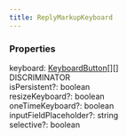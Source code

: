 ```yaml
---
title: ReplyMarkupKeyboard
---
```


### Properties

<div class="flex flex-col gap-3"><div><div class="flex gap-2"><div class="font-mono"><span class="font-bold">keyboard</span><span class="opacity-50">:</span> <a href="/types/keyboardbutton"  >KeyboardButton</a><span class="opacity-50">[]</span><span class="opacity-50">[]</span></div><div class="flex items-center"><div class="bg-dbt px-1.5 rounded-md select-none text-fgt text-[10px]">DISCRIMINATOR</div></div></div></div><div><div class="flex gap-2"><div class="font-mono"><span class="font-bold">isPersistent</span><span class="opacity-50"><span title="Optional" class="cursor-help">?</span>:</span> <span>boolean</span></div></div></div><div><div class="flex gap-2"><div class="font-mono"><span class="font-bold">resizeKeyboard</span><span class="opacity-50"><span title="Optional" class="cursor-help">?</span>:</span> <span>boolean</span></div></div></div><div><div class="flex gap-2"><div class="font-mono"><span class="font-bold">oneTimeKeyboard</span><span class="opacity-50"><span title="Optional" class="cursor-help">?</span>:</span> <span>boolean</span></div></div></div><div><div class="flex gap-2"><div class="font-mono"><span class="font-bold">inputFieldPlaceholder</span><span class="opacity-50"><span title="Optional" class="cursor-help">?</span>:</span> <span>string</span></div></div></div><div><div class="flex gap-2"><div class="font-mono"><span class="font-bold">selective</span><span class="opacity-50"><span title="Optional" class="cursor-help">?</span>:</span> <span>boolean</span></div></div></div></div>

